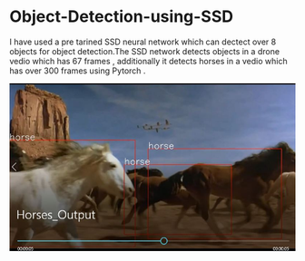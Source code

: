 # Object-Detection-using-SSD
I have used a pre tarined SSD neural network which can dectect over 8 objects for object detection.The SSD network detects objects in a drone vedio which has 67 frames , additionally it detects horses in a vedio which has over 300 frames using Pytorch .

![alt text](https://github.com/naga-anjaneyulu/Object-Detection-using-SSD/blob/master/Detection2.JPG)

